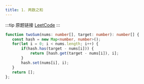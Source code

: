 ```yaml
---
title: 1. 两数之和
---
```


:::tip 原题链接
[LeetCode](https://leetcode-cn.com/problems/two-sum/)
:::


```typescript
function twoSum(nums: number[], target: number): number[] {
   const hash = new Map<number, number>();
   for(let i = 0; i < nums.length; i++) {
       if(hash.has(target - nums[i])) {
           return [hash.get(target - nums[i]), i];
       }
       hash.set(nums[i], i);
   }
   return [];
};
```
